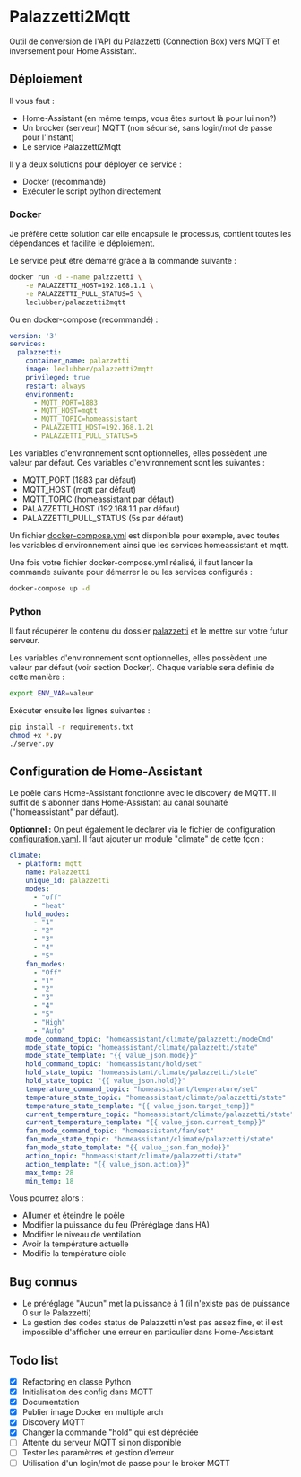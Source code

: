 # Palazzetti2Mqtt

Outil de conversion de l'API du Palazzetti (Connection Box) vers MQTT et inversement pour Home Assistant.

## Déploiement

Il vous faut :

- Home-Assistant (en même temps, vous êtes surtout là pour lui non?)
- Un brocker (serveur) MQTT (non sécurisé, sans login/mot de passe pour l'instant)
- Le service Palazzetti2Mqtt

Il y a deux solutions pour déployer ce service :

- Docker (recommandé)
- Exécuter le script python directement

### Docker

Je préfère cette solution car elle encapsule le processus, contient toutes les dépendances  et facilite le déploiement.

Le service peut être démarré grâce à la commande suivante :

``` sh
docker run -d --name palzzzetti \
    -e PALAZZETTI_HOST=192.168.1.1 \
    -e PALAZZETTI_PULL_STATUS=5 \
    leclubber/palazzetti2mqtt
```

Ou en docker-compose (recommandé) :

``` yaml
version: '3'
services:
  palazzetti:
    container_name: palazzetti
    image: leclubber/palazzetti2mqtt
    privileged: true
    restart: always
    environment:
      - MQTT_PORT=1883
      - MQTT_HOST=mqtt
      - MQTT_TOPIC=homeassistant
      - PALAZZETTI_HOST=192.168.1.21
      - PALAZZETTI_PULL_STATUS=5
```

Les variables d'environnement sont optionnelles, elles possèdent une valeur par défaut. Ces variables d'environnement sont les suivantes :

- MQTT_PORT (1883 par défaut)
- MQTT_HOST (mqtt par défaut)
- MQTT_TOPIC (homeassistant par défaut)
- PALAZZETTI_HOST (192.168.1.1 par défaut)
- PALAZZETTI_PULL_STATUS (5s par défaut)

Un fichier [docker-compose.yml](docker-compose.yml) est disponible pour exemple, avec toutes les variables d'environnement ainsi que les services homeassistant et mqtt.

Une fois votre fichier docker-compose.yml réalisé, il faut lancer la commande suivante pour démarrer le ou les services configurés :

``` sh
docker-compose up -d
```

### Python

Il faut récupérer le contenu du dossier [palazzetti](palazzetti) et le mettre sur votre futur serveur.

Les variables d'environnement sont optionnelles, elles possèdent une valeur par défaut (voir section Docker).
Chaque variable sera définie de cette manière :

``` sh
export ENV_VAR=valeur
```

Exécuter ensuite les lignes suivantes :

``` sh
pip install -r requirements.txt
chmod +x *.py
./server.py
```

## Configuration de Home-Assistant

Le poêle dans Home-Assistant fonctionne avec le discovery de MQTT. Il suffit de s'abonner dans Home-Assistant au canal souhaité ("homeassistant" par défaut).

**Optionnel :** On peut également le déclarer via le fichier de configuration [configuration.yaml](configuration.yaml). Il faut ajouter un module "climate" de cette fçon :
``` yaml
climate:
  - platform: mqtt
    name: Palazzetti
    unique_id: palazzetti
    modes:
      - "off"
      - "heat"
    hold_modes:
      - "1"
      - "2"
      - "3"
      - "4"
      - "5"
    fan_modes:
      - "Off"
      - "1"
      - "2"
      - "3"
      - "4"
      - "5"
      - "High"
      - "Auto"
    mode_command_topic: "homeassistant/climate/palazzetti/modeCmd"
    mode_state_topic: "homeassistant/climate/palazzetti/state"
    mode_state_template: "{{ value_json.mode}}"
    hold_command_topic: "homeassistant/hold/set"
    hold_state_topic: "homeassistant/climate/palazzetti/state"
    hold_state_topic: "{{ value_json.hold}}"
    temperature_command_topic: "homeassistant/temperature/set"
    temperature_state_topic: "homeassistant/climate/palazzetti/state"
    temperature_state_template: "{{ value_json.target_temp}}"
    current_temperature_topic: "homeassistant/climate/palazzetti/state"
    current_temperature_template: "{{ value_json.current_temp}}"
    fan_mode_command_topic: "homeassistant/fan/set"
    fan_mode_state_topic: "homeassistant/climate/palazzetti/state"
    fan_mode_state_template: "{{ value_json.fan_mode}}"
    action_topic: "homeassistant/climate/palazzetti/state"
    action_template: "{{ value_json.action}}"
    max_temp: 28
    min_temp: 18
```

Vous pourrez alors :
- Allumer et éteindre le poêle
- Modifier la puissance du feu (Préréglage dans HA)
- Modifier le niveau de ventilation
- Avoir la température actuelle
- Modifie la température cible

## Bug connus
- Le préréglage "Aucun" met la puissance à 1 (il n'existe pas de puissance 0 sur le Palazzetti)
- La gestion des codes status de Palazzetti n'est pas assez fine, et il est impossible d'afficher une erreur en particulier dans Home-Assistant

## Todo list

- [x] Refactoring en classe Python
- [x] Initialisation des config dans MQTT
- [x] Documentation
- [x] Publier image Docker en multiple arch
- [x] Discovery MQTT
- [x] Changer la commande "hold" qui est dépréciée
- [ ] Attente du serveur MQTT si non disponible
- [ ] Tester les paramètres et gestion d'erreur
- [ ] Utilisation d'un login/mot de passe pour le broker MQTT
